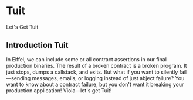 # Tuit
Let's Get Tuit

## Introduction Tuit
In Eiffel, we can include some or all contract assertions in our final production binaries. The result of a broken contract is a broken program. It just stops, dumps a callstack, and exits. But what if you want to silently fail—sending messages, emails, or logging instead of just abject failure? You want to know about a contract failure, but you don't want it breaking your production application! Viola—let's get Tuit!
